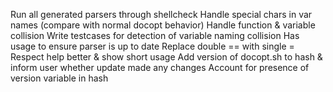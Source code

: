 Run all generated parsers through shellcheck
Handle special chars in var names (compare with normal docopt behavior)
Handle function & variable collision
Write testcases for detection of variable naming collision
Has usage to ensure parser is up to date
Replace double == with single =
Respect help better & show short usage
Add version of docopt.sh to hash & inform user whether update made any changes
Account for presence of version variable in hash
